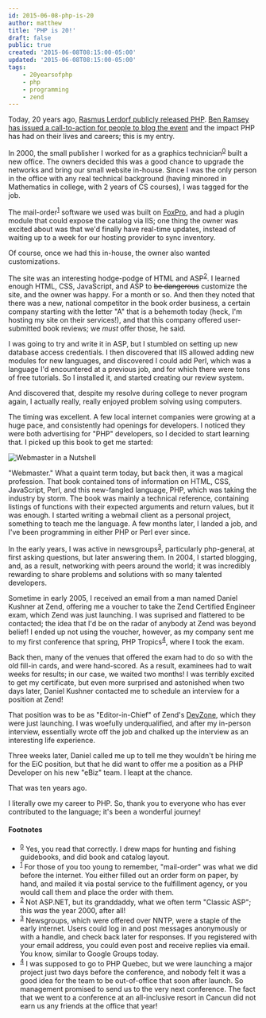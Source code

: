 ```yaml
---
id: 2015-06-08-php-is-20
author: matthew
title: 'PHP is 20!'
draft: false
public: true
created: '2015-06-08T08:15:00-05:00'
updated: '2015-06-08T08:15:00-05:00'
tags:
    - 20yearsofphp
    - php
    - programming
    - zend
---
```

Today, 20 years ago, [Rasmus Lerdorf publicly released PHP](https://groups.google.com/forum/#!msg/comp.infosystems.www.authoring.cgi/PyJ25gZ6z7A/M9FkTUVDfcwJ).
[Ben Ramsey has issued a call-to-action for people to blog the event](http://benramsey.com/blog/2015/06/20-years-of-php/)
and the impact PHP has had on their lives and careers; this is my entry.

<!--- EXTENDED -->

In 2000, the small publisher I worked for as a graphics
technician<sup>[0](#fn-0)</sup> built a new office. The owners decided this was
a good chance to upgrade the networks and bring our small website in-house.
Since I was the only person in the office with any real technical background
(having minored in Mathematics in college, with 2 years of CS courses), I was
tagged for the job.

The mail-order<sup>[1](#fn-1)</sup> software we used was built on
[FoxPro](http://uploads.mwop.net/2015-06-08-WiaN.jpg), and had a plugin module
that could expose the catalog via IIS; one thing the owner was excited about
was that we'd finally have real-time updates, instead of waiting up to a week
for our hosting provider to sync inventory.

Of course, once we had this in-house, the owner also wanted customizations.

The site was an interesting hodge-podge of HTML and ASP<sup>[2](#fn-2)</sup>. I
learned enough HTML, CSS, JavaScript, and ASP to ~~be dangerous~~ customize the
site, and the owner was happy. For a month or so. And then they noted that
there was a new, national competitor in the book order business, a certain
company starting with the letter "A" that is a behemoth today (heck, I'm
hosting my site on their services!), and that this company offered
user-submitted book reviews; we *must* offer those, he said.

I was going to try and write it in ASP, but I stumbled on setting up new
database access credentials. I then discovered that IIS allowed adding new
modules for new languages, and discovered I could add Perl, which was a
language I'd encountered at a previous job, and for which there were tons of
free tutorials. So I installed it, and started creating our review system.

And discovered that, despite my resolve during college to never program again,
I actually really, really enjoyed problem solving using computers.

The timing was excellent. A few local internet companies were growing at a huge
pace, and consistently had openings for developers. I noticed they were both
advertising for "PHP" developers, so I decided to start learning that. I picked
up this book to get me started:

![Webmaster in a Nutshell](http://uploads.mwop.net/2015-06-08-WiaN.jpg)

"Webmaster." What a quaint term today, but back then, it was a magical
profession. That book contained tons of information on HTML, CSS, JavaScript,
Perl, and this new-fangled language, PHP, which was taking the industry by
storm. The book was mainly a technical reference, containing listings of
functions with their expected arguments and return values, but it was enough. I
started writing a webmail client as a personal project, something to teach me
the language. A few months later, I landed a job, and I've been programming in
either PHP or Perl ever since.

In the early years, I was active in newsgroups<sup>[3](#fn-3)</sup>,
particularly php-general, at first asking questions, but later answering them.
In 2004, I started blogging, and, as a result, networking with peers around the
world; it was incredibly rewarding to share problems and solutions with so many
talented developers.

Sometime in early 2005, I received an email from a man named Daniel Kushner at
Zend, offering me a voucher to take the Zend Certified Engineer exam, which
Zend was just launching. I was suprised and flattered to be contacted; the idea
that I'd be on the radar of anybody at Zend was beyond belief! I ended up not
using the voucher, however, as my company sent me to my first conference that
spring, PHP Tropics<sup>[4](#fn-4)</sup>, where I took the exam.

Back then, many of the venues that offered the exam had to do so with the old
fill-in cards, and were hand-scored. As a result, examinees had to wait weeks
for results; in our case, we waited two months! I was terribly excited to get
my certificate, but even more surprised and astonished when two days later,
Daniel Kushner contacted me to schedule an interview for a position at Zend!

That position was to be as "Editor-in-Chief" of Zend's
[DevZone](http://devzone.zend.com/), which they were just launching. I was
woefully underqualified, and after my in-person interview, essentially wrote
off the job and chalked up the interview as an interesting life experience.

Three weeks later, Daniel called me up to tell me they wouldn't be hiring me
for the EiC position, but that he did want to offer me a position as a PHP
Developer on his new "eBiz" team. I leapt at the chance.

That was ten years ago.

I literally owe my career to PHP. So, thank you to everyone who has ever
contributed to the language; it's been a wonderful journey!

#### Footnotes

- <sup>[0](#ref-0)</sup> Yes, you read that correctly. I drew maps for hunting and fishing guidebooks, and did book and catalog layout.
- <sup>[1](#ref-1)</sup> For those of you too young to remember, "mail-order" was what we did before the internet. You either filled out an order form on paper, by hand, and mailed it via postal service to the fulfillment agency, or you would call them and place the order with them.
- <sup>[2](#ref-2)</sup> Not ASP.NET, but its granddaddy, what we often term "Classic ASP"; this *was* the year 2000, after all!
- <sup>[3](#ref-3)</sup> Newsgroups, which were offered over NNTP, were a staple of the early internet. Users could log in and post messages anonymously or with a handle, and check back later for responses. If you registered with your email address, you could even post and receive replies via email. You know, similar to Google Groups today.
- <sup>[4](#ref-4)</sup> I was supposed to go to PHP Quebec, but we were launching a major project just two days before the conference, and nobody felt it was a good idea for the team to be out-of-office that soon after launch. So management promised to send us to the very next conference. The fact that we went to a conference at an all-inclusive resort in Cancun did not earn us any friends at the office that year!
